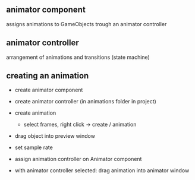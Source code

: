 ## animator component
assigns animations to GameObjects trough an animator controller

## animator controller
arrangement of animations and transitions (state machine)

## creating an animation
- create animator component
- create animator controller (in animations folder in project)
- create animation
	- select frames, right click -> create / animation
- drag object into preview window
- set sample rate

- assign animation controller on Animator component
- with animator controller selected: drag animation into animator window

